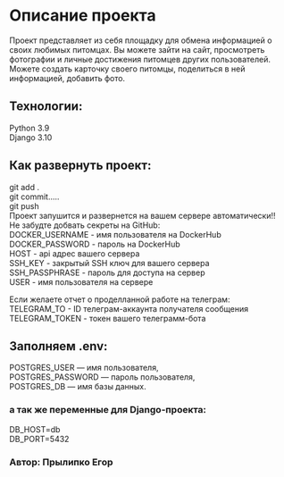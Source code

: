 #  Описание проекта

Проект представляет из себя площадку для обмена информацией о своих любимых питомцах.
Вы можете зайти на сайт, просмотреть фотографии и личные достижения питомцев других пользователей. Можете создать карточку своего питомцы, поделиться в ней информацией, добавить фото.

## Технологии:

Python 3.9  
Django 3.10

## Как развернуть проект:

git add .  
git commit.....  
git push  
Проект запушится и развернется на вашем сервере автоматически!!  
Не забудте добвать секреты на GitHub:  
DOCKER_USERNAME - имя пользователя на DockerHub  
DOCKER_PASSWORD - пароль на DockerHub  
HOST - api адрес вашего сервера  
SSH_KEY - закрытый SSH ключ для вашего сервера  
SSH_PASSPHRASE - пароль для доступа на сервер  
USER - имя пользователя на сервере
  
Если желаете отчет о проделланной работе на телеграм:  
TELEGRAM_TO - ID телеграм-аккаунта получателя сообщения  
TELEGRAM_TOKEN - токен вашего телеграмм-бота

## Заполняем .env:
POSTGRES_USER — имя пользователя,  
POSTGRES_PASSWORD — пароль пользователя,  
POSTGRES_DB — имя базы данных.
### а так же переменные для Django-проекта:
DB_HOST=db  
DB_PORT=5432 

### Автор: Прылипко Егор
